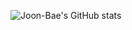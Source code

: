![Joon-Bae's GitHub stats](https://github-readme-stats.vercel.app/api?username=Joon-Bae&theme=great_gatsby_icons=true)

<!--
**Joon-Bae/Joon-Bae** is a ✨ _special_ ✨ repository because its `README.md` (this file) appears on your GitHub profile.

Here are some ideas to get you started:

- 🔭 I’m currently working on ...
- 🌱 I’m currently learning ...
- 👯 I’m looking to collaborate on ...
- 🤔 I’m looking for help with ...
- 💬 Ask me about ...
- 📫 How to reach me: ...
- 😄 Pronouns: ...
- ⚡ Fun fact: ...
-->
